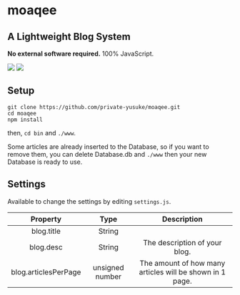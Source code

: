 # moaqee

## A Lightweight Blog System

**No external software required.** 100% JavaScript.

<img src="https://i.imgur.com/mMxIxE3.png">
<img src="https://i.imgur.com/oyLauNb.png">

## Setup

```
git clone https://github.com/private-yusuke/moaqee.git
cd moaqee
npm install
```
then, `cd bin` and `./www`.

Some articles are already inserted to the Database, so if you want to remove them, you can delete Database.db and `./www` then your new Database is ready to use.

## Settings

Available to change the settings by editing `settings.js`.

| Property | Type | Description |
|:--------:|:----:|:-----------:|
| blog.title | String | |
| blog.desc | String | The description of your blog. |
| blog.articlesPerPage | unsigned number | The amount of how many articles will be shown in 1 page. |